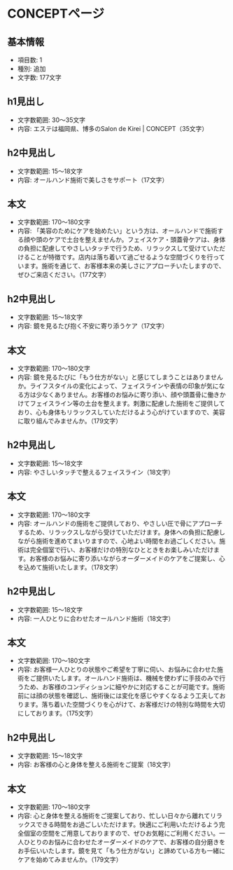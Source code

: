 # CONCEPTページ

## 基本情報
- 項目数: 1
- 種別: 追加
- 文字数: 177文字

## h1見出し
- 文字数範囲: 30～35文字
- 内容: エステは福岡県、博多のSalon de Kirei | CONCEPT（35文字）

## h2中見出し
- 文字数範囲: 15～18文字
- 内容: オールハンド施術で美しさをサポート（17文字）

## 本文
- 文字数範囲: 170～180文字
- 内容: 「美容のためにケアを始めたい」という方は、オールハンドで施術する顔や頭のケアで土台を整えませんか。フェイスケア・頭蓋骨ケアは、身体の負担に配慮してやさしいタッチで行うため、リラックスして受けていただけることが特徴です。店内は落ち着いて過ごせるような空間づくりを行っています。施術を通じて、お客様本来の美しさにアプローチいたしますので、ぜひご来店ください。（177文字）

## h2中見出し
- 文字数範囲: 15～18文字
- 内容: 鏡を見るたび抱く不安に寄り添うケア（17文字）

## 本文
- 文字数範囲: 170～180文字
- 内容: 鏡を見るたびに「もう仕方がない」と感じてしまうことはありませんか。ライフスタイルの変化によって、フェイスラインや表情の印象が気になる方は少なくありません。お客様のお悩みに寄り添い、顔や頭蓋骨に働きかけてフェイスライン等の土台を整えます。刺激に配慮した施術をご提供しており、心も身体もリラックスしていただけるよう心がけていますので、美容に取り組んでみませんか。（179文字）

## h2中見出し
- 文字数範囲: 15～18文字
- 内容: やさしいタッチで整えるフェイスライン（18文字）

## 本文
- 文字数範囲: 170～180文字
- 内容: オールハンドの施術をご提供しており、やさしい圧で骨にアプローチするため、リラックスしながら受けていただけます。身体への負担に配慮しながら施術を進めてまいりますので、心地よい時間をお過ごしください。施術は完全個室で行い、お客様だけの特別なひとときをお楽しみいただけます。お客様のお悩みに寄り添いながらオーダーメイドのケアをご提案し、心を込めて施術いたします。（178文字）

## h2中見出し
- 文字数範囲: 15～18文字
- 内容: 一人ひとりに合わせたオールハンド施術（18文字）

## 本文
- 文字数範囲: 170～180文字
- 内容: お客様一人ひとりの状態やご希望を丁寧に伺い、お悩みに合わせた施術をご提供いたします。オールハンド施術は、機械を使わずに手技のみで行うため、お客様のコンディションに細やかに対応することが可能です。施術前には顔の状態を確認し、施術後には変化を感じやすくなるよう工夫しております。落ち着いた空間づくりを心がけて、お客様だけの特別な時間を大切にしております。（175文字）

## h2中見出し
- 文字数範囲: 15～18文字
- 内容: お客様の心と身体を整える施術をご提案（18文字）

## 本文
- 文字数範囲: 170～180文字
- 内容: 心と身体を整える施術をご提案しており、忙しい日々から離れてリラックスできる時間をお過ごしいただけます。快適にご利用いただけるよう完全個室の空間をご用意しておりますので、ぜひお気軽にご利用ください。一人ひとりのお悩みに合わせたオーダーメイドのケアで、お客様の自分磨きをお手伝いいたします。鏡を見て「もう仕方がない」と諦めている方も一緒にケアを始めてみませんか。（179文字）

